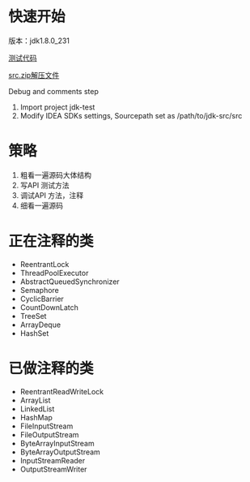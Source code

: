 
# 快速开始
版本：jdk1.8.0_231 



[测试代码](https://github.com/Jamie956/jdk-src/tree/main/jdk-test)

[src.zip解压文件](https://github.com/Jamie956/jdk-src/tree/main/src)



Debug and comments step

1. Import project jdk-test
2. Modify IDEA SDKs settings, Sourcepath set as /path/to/jdk-src/src



# 策略
1. 粗看一遍源码大体结构
2. 写API 测试方法
3. 调试API 方法，注释
4. 细看一遍源码



# 正在注释的类
- ReentrantLock
- ThreadPoolExecutor
- AbstractQueuedSynchronizer
- Semaphore
- CyclicBarrier
- CountDownLatch
- TreeSet
- ArrayDeque
- HashSet



# 已做注释的类
- ReentrantReadWriteLock
- ArrayList
- LinkedList
- HashMap
- FileInputStream
- FileOutputStream
- ByteArrayInputStream
- ByteArrayOutputStream
- InputStreamReader
- OutputStreamWriter